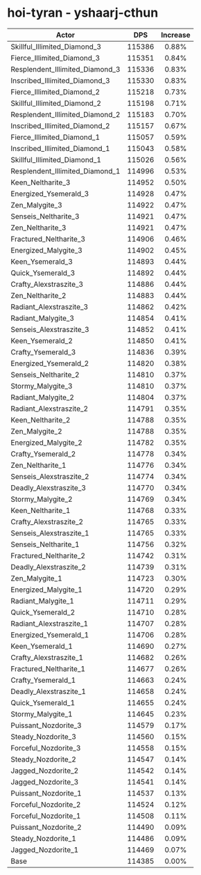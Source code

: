 # hoi-tyran - yshaarj-cthun
| Actor | DPS | Increase |
|---|:---:|:---:|
|Skillful_Illimited_Diamond_3|115386|0.88%|
|Fierce_Illimited_Diamond_3|115351|0.84%|
|Resplendent_Illimited_Diamond_3|115336|0.83%|
|Inscribed_Illimited_Diamond_3|115330|0.83%|
|Fierce_Illimited_Diamond_2|115218|0.73%|
|Skillful_Illimited_Diamond_2|115198|0.71%|
|Resplendent_Illimited_Diamond_2|115183|0.70%|
|Inscribed_Illimited_Diamond_2|115157|0.67%|
|Fierce_Illimited_Diamond_1|115057|0.59%|
|Inscribed_Illimited_Diamond_1|115043|0.58%|
|Skillful_Illimited_Diamond_1|115026|0.56%|
|Resplendent_Illimited_Diamond_1|114996|0.53%|
|Keen_Neltharite_3|114952|0.50%|
|Energized_Ysemerald_3|114928|0.47%|
|Zen_Malygite_3|114922|0.47%|
|Senseis_Neltharite_3|114921|0.47%|
|Zen_Neltharite_3|114921|0.47%|
|Fractured_Neltharite_3|114906|0.46%|
|Energized_Malygite_3|114902|0.45%|
|Keen_Ysemerald_3|114893|0.44%|
|Quick_Ysemerald_3|114892|0.44%|
|Crafty_Alexstraszite_3|114886|0.44%|
|Zen_Neltharite_2|114883|0.44%|
|Radiant_Alexstraszite_3|114862|0.42%|
|Radiant_Malygite_3|114854|0.41%|
|Senseis_Alexstraszite_3|114852|0.41%|
|Keen_Ysemerald_2|114850|0.41%|
|Crafty_Ysemerald_3|114836|0.39%|
|Energized_Ysemerald_2|114820|0.38%|
|Senseis_Neltharite_2|114810|0.37%|
|Stormy_Malygite_3|114810|0.37%|
|Radiant_Malygite_2|114804|0.37%|
|Radiant_Alexstraszite_2|114791|0.35%|
|Keen_Neltharite_2|114788|0.35%|
|Zen_Malygite_2|114788|0.35%|
|Energized_Malygite_2|114782|0.35%|
|Crafty_Ysemerald_2|114778|0.34%|
|Zen_Neltharite_1|114776|0.34%|
|Senseis_Alexstraszite_2|114774|0.34%|
|Deadly_Alexstraszite_3|114770|0.34%|
|Stormy_Malygite_2|114769|0.34%|
|Keen_Neltharite_1|114768|0.33%|
|Crafty_Alexstraszite_2|114765|0.33%|
|Senseis_Alexstraszite_1|114765|0.33%|
|Senseis_Neltharite_1|114756|0.32%|
|Fractured_Neltharite_2|114742|0.31%|
|Deadly_Alexstraszite_2|114739|0.31%|
|Zen_Malygite_1|114723|0.30%|
|Energized_Malygite_1|114720|0.29%|
|Radiant_Malygite_1|114711|0.29%|
|Quick_Ysemerald_2|114710|0.28%|
|Radiant_Alexstraszite_1|114707|0.28%|
|Energized_Ysemerald_1|114706|0.28%|
|Keen_Ysemerald_1|114690|0.27%|
|Crafty_Alexstraszite_1|114682|0.26%|
|Fractured_Neltharite_1|114677|0.26%|
|Crafty_Ysemerald_1|114663|0.24%|
|Deadly_Alexstraszite_1|114658|0.24%|
|Quick_Ysemerald_1|114655|0.24%|
|Stormy_Malygite_1|114645|0.23%|
|Puissant_Nozdorite_3|114579|0.17%|
|Steady_Nozdorite_3|114560|0.15%|
|Forceful_Nozdorite_3|114558|0.15%|
|Steady_Nozdorite_2|114547|0.14%|
|Jagged_Nozdorite_2|114542|0.14%|
|Jagged_Nozdorite_3|114541|0.14%|
|Puissant_Nozdorite_1|114537|0.13%|
|Forceful_Nozdorite_2|114524|0.12%|
|Forceful_Nozdorite_1|114508|0.11%|
|Puissant_Nozdorite_2|114490|0.09%|
|Steady_Nozdorite_1|114486|0.09%|
|Jagged_Nozdorite_1|114469|0.07%|
|Base|114385|0.00%|

